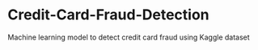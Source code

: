 # Credit-Card-Fraud-Detection
Machine learning model to detect credit card fraud using Kaggle dataset
